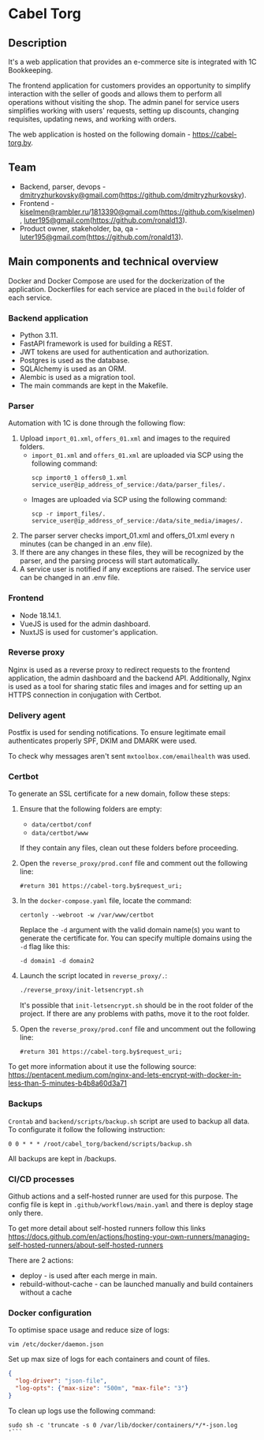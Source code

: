 # Cabel Torg 
## Description
It's a web application that provides an e-commerce site is integrated with 1C Bookkeeping.

The frontend application for customers provides an opportunity to simplify interaction with the seller of goods 
and allows them to perform all operations without visiting the shop.
The admin panel for service users simplifies working with users' requests, setting up discounts, changing requisites, 
updating news, and working with orders.

The web application is hosted on the following domain - https://cabel-torg.by.

## Team
* Backend, parser, devops - dmitryzhurkovsky@gmail.com(https://github.com/dmitryzhurkovsky).
* Frontend - kiselmen@rambler.ru/1813390@gmail.com(https://github.com/kiselmen), luter195@gmail.com(https://github.com/ronald13).
* Product owner, stakeholder, ba, qa - luter195@gmail.com(https://github.com/ronald13).

## Main components and technical overview
Docker and Docker Compose are used for the dockerization of the application. Dockerfiles for each service are placed 
in the `build` folder of each service.

### Backend application
* Python 3.11.
* FastAPI framework is used for building a REST. 
* JWT tokens are used for authentication and authorization.
* Postgres is used as the database.
* SQLAlchemy is used as an ORM.
* Alembic is used as a migration tool.
* The main commands are kept in the Makefile.

### Parser
Automation with 1C is done through the following flow:
1. Upload `import_01.xml`, `offers_01.xml` and images to the required folders.
   * `import_01.xml` and `offers_01.xml` are uploaded via SCP using the following command:
      ```shell
      scp import0_1 offers0_1.xml service_user@ip_address_of_service:/data/parser_files/.
      ```
   * Images are uploaded via SCP using the following command:
      ```shell
      scp -r import_files/. service_user@ip_address_of_service:/data/site_media/images/.
      ```
2. The parser server checks import_01.xml and offers_01.xml every n minutes (can be changed in an .env file). 
3. If there are any changes in these files, they will be recognized by the parser, and the parsing process will start 
automatically.
4. A service user is notified if any exceptions are raised. The service user can be changed in an .env file.

### Frontend
* Node 18.14.1.
* VueJS is used for the admin dashboard.
* NuxtJS is used for customer's application.

### Reverse proxy
Nginx is used as a reverse proxy to redirect requests to the frontend application, 
the admin dashboard and the backend API. Additionally, Nginx is used as a tool for sharing static files and images and 
for setting up an HTTPS connection in conjugation with Certbot.

### Delivery agent
Postfix is used for sending notifications. 
To ensure legitimate email authenticates properly SPF, DKIM and DMARK were used. 

To check why messages aren't sent `mxtoolbox.com/emailhealth` was used.


### Certbot
To generate an SSL certificate for a new domain, follow these steps:

1. Ensure that the following folders are empty:
   - `data/certbot/conf`
   - `data/certbot/www`

   If they contain any files, clean out these folders before proceeding.

2. Open the `reverse_proxy/prod.conf` file and comment out the following line:
    ```nginx
    #return 301 https://cabel-torg.by$request_uri; 
    ```
3. In the `docker-compose.yaml` file, locate the command:
    ```shell
    certonly --webroot -w /var/www/certbot
    ```
    Replace the `-d` argument with the valid domain name(s) you want to generate the certificate for. 
    You can specify multiple domains using the `-d` flag like this:
    ```commandline
    -d domain1 -d domain2
    ```
4. Launch the script located in `reverse_proxy/.`:
    ```bash
    ./reverse_proxy/init-letsencrypt.sh
    ```
   It's possible that `init-letsencrypt.sh` should be in the root folder of the project. If there are any problems with 
   paths, move it to the root folder.
5. Open the `reverse_proxy/prod.conf` file and uncomment out the following line:
    ```nginx
    #return 301 https://cabel-torg.by$request_uri; 
    ```
To get more information about it use the following source:
https://pentacent.medium.com/nginx-and-lets-encrypt-with-docker-in-less-than-5-minutes-b4b8a60d3a71

### Backups
`Crontab` and `backend/scripts/backup.sh` script are used to backup all data.
To configurate it follow the following instruction:

```text
0 0 * * * /root/cabel_torg/backend/scripts/backup.sh
```

All backups are kept in /backups.

### CI/CD processes
Github actions and a self-hosted runner are used for this purpose. 
The config file is kept in `.github/workflows/main.yaml` and there is deploy stage only there.

To get more detail about self-hosted runners follow this links 
https://docs.github.com/en/actions/hosting-your-own-runners/managing-self-hosted-runners/about-self-hosted-runners

There are 2 actions:
* deploy - is used after each merge in main.
* rebuild-without-cache - can be launched manually and build containers without a cache

### Docker configuration
To optimise space usage and reduce size of logs:
```shell
vim /etc/docker/daemon.json
```
Set up max size of logs for each containers and count of files.
```json
{
  "log-driver": "json-file",
  "log-opts": {"max-size": "500m", "max-file": "3"}
}
```

To clean up logs use the following command:
```shell
sudo sh -c 'truncate -s 0 /var/lib/docker/containers/*/*-json.log
'```
